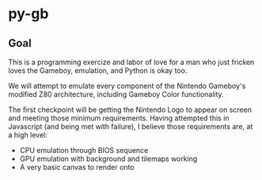 # py-gb

## Goal
This is a programming exercize and labor of love for a man who just fricken loves the Gameboy,
emulation, and Python is okay too.

We will attempt to emulate every component of the Nintendo Gameboy's modified Z80 architecture,
including Gameboy Color functionality.

The first checkpoint will be getting the Nintendo Logo to appear on screen and meeting those
minimum requirements. Having attempted this in Javascript (and being met with failure), I believe
those requirements are, at a high level:

- CPU emulation through BIOS sequence
- GPU emulation with background and tilemaps working
- A very basic canvas to render onto